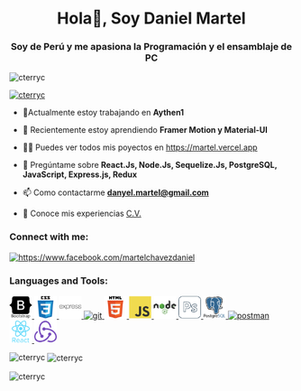 <h1 align="center">Hola👋, Soy Daniel Martel</h1>
<h3 align="center">Soy de Perú y me apasiona la Programación y el ensamblaje de PC</h3>

<p align="left"> <img src="https://komarev.com/ghpvc/?username=cterryc&label=Profile%20views&color=0e75b6&style=flat" alt="cterryc" /> </p>

<p align="left"> <a href="https://github.com/ryo-ma/github-profile-trophy"><img src="https://github-profile-trophy.vercel.app/?username=cterryc" alt="cterryc" /></a> </p>

- 🔭Actualmente estoy trabajando en **Aythen1**

- 🌱 Recientemente estoy aprendiendo **Framer Motion y Material-UI**

- 👨‍💻 Puedes ver todos mis poyectos en <a href="https://martel.vercel.app">https://martel.vercel.app</a>

- 💬 Pregúntame sobre **React.Js, Node.Js, Sequelize.Js, PostgreSQL, JavaScript, Express.js, Redux**

- 📫 Como contactarme **danyel.martel@gmail.com**

- 📄 Conoce mis experiencias <a href="https://rxresu.me/danyel.martel/cv-definitivo">C.V.</a>

<h3 align="left">Connect with me:</h3>
<p align="left">
<a href="https://fb.com/https://www.facebook.com/martelchavezdaniel" target="blank"><img align="center" src="https://raw.githubusercontent.com/rahuldkjain/github-profile-readme-generator/master/src/images/icons/Social/facebook.svg" alt="https://www.facebook.com/martelchavezdaniel" height="30" width="40" /></a>
</p>

<h3 align="left">Languages and Tools:</h3>
<p align="left"> <a href="https://getbootstrap.com" target="_blank" rel="noreferrer"> <img src="https://raw.githubusercontent.com/devicons/devicon/master/icons/bootstrap/bootstrap-plain-wordmark.svg" alt="bootstrap" width="40" height="40"/> </a> <a href="https://www.w3schools.com/css/" target="_blank" rel="noreferrer"> <img src="https://raw.githubusercontent.com/devicons/devicon/master/icons/css3/css3-original-wordmark.svg" alt="css3" width="40" height="40"/> </a> <a href="https://expressjs.com" target="_blank" rel="noreferrer"> <img src="https://raw.githubusercontent.com/devicons/devicon/master/icons/express/express-original-wordmark.svg" alt="express" width="40" height="40"/> </a> <a href="https://git-scm.com/" target="_blank" rel="noreferrer"> <img src="https://www.vectorlogo.zone/logos/git-scm/git-scm-icon.svg" alt="git" width="40" height="40"/> </a> <a href="https://www.w3.org/html/" target="_blank" rel="noreferrer"> <img src="https://raw.githubusercontent.com/devicons/devicon/master/icons/html5/html5-original-wordmark.svg" alt="html5" width="40" height="40"/> </a> <a href="https://developer.mozilla.org/en-US/docs/Web/JavaScript" target="_blank" rel="noreferrer"> <img src="https://raw.githubusercontent.com/devicons/devicon/master/icons/javascript/javascript-original.svg" alt="javascript" width="40" height="40"/> </a> <a href="https://nodejs.org" target="_blank" rel="noreferrer"> <img src="https://raw.githubusercontent.com/devicons/devicon/master/icons/nodejs/nodejs-original-wordmark.svg" alt="nodejs" width="40" height="40"/> </a> <a href="https://www.photoshop.com/en" target="_blank" rel="noreferrer"> <img src="https://raw.githubusercontent.com/devicons/devicon/master/icons/photoshop/photoshop-line.svg" alt="photoshop" width="40" height="40"/> </a> <a href="https://www.postgresql.org" target="_blank" rel="noreferrer"> <img src="https://raw.githubusercontent.com/devicons/devicon/master/icons/postgresql/postgresql-original-wordmark.svg" alt="postgresql" width="40" height="40"/> </a> <a href="https://postman.com" target="_blank" rel="noreferrer"> <img src="https://www.vectorlogo.zone/logos/getpostman/getpostman-icon.svg" alt="postman" width="40" height="40"/> </a> <a href="https://reactjs.org/" target="_blank" rel="noreferrer"> <img src="https://raw.githubusercontent.com/devicons/devicon/master/icons/react/react-original-wordmark.svg" alt="react" width="40" height="40"/> </a> <a href="https://redux.js.org" target="_blank" rel="noreferrer"> <img src="https://raw.githubusercontent.com/devicons/devicon/master/icons/redux/redux-original.svg" alt="redux" width="40" height="40"/> </a> </p>

<p><img align="left" src="https://github-readme-stats.vercel.app/api/top-langs?username=cterryc&show_icons=true&locale=en&layout=compact" alt="cterryc" /></p>

<p>&nbsp;<img align="center" src="https://github-readme-stats.vercel.app/api?username=cterryc&show_icons=true&locale=en" alt="cterryc" /></p>

<p><img align="center" src="https://github-readme-streak-stats.herokuapp.com/?user=cterryc&" alt="cterryc" /></p>

